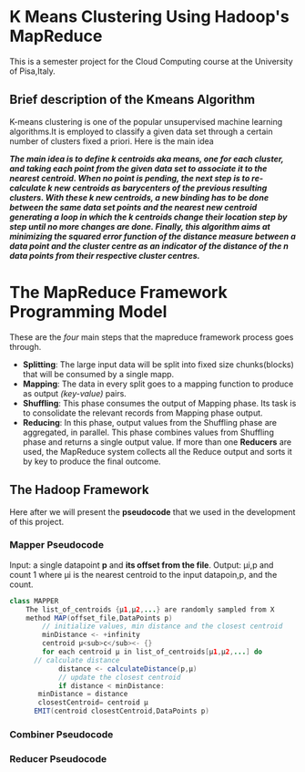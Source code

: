 # K Means Clustering Using Hadoop's MapReduce
This is a semester project for the Cloud Computing course at the University of Pisa,Italy.
## Brief description of the Kmeans Algorithm
K-means clustering is one of the popular unsupervised machine learning algorithms.It is employed to classify a given data set through a 
certain number of clusters fixed a priori.
Here is the main idea 

***The main idea is to define *k* centroids aka means, one for each cluster, and taking each point from the given data set to associate it to the nearest centroid. When no point is pending, the next step is to re-calculate k new centroids as barycenters of the previous resulting clusters. With these k new centroids, a new binding has to be done between the same data set points and the nearest new centroid generating a loop in which the k centroids change their location step by step until no more changes are done. Finally, this algorithm aims at minimizing the squared error function of the distance measure between a data point and the cluster centre as an indicator of the distance of the *n* data points from their respective cluster centres.***

# The MapReduce Framework Programming Model
These are the *four* main steps that the mapreduce framework process goes through.
- **Splitting**: The large input data will be split into fixed size chunks(blocks) that will be consumed by a single mapp.
- **Mapping**: The data in every split goes to a mapping function to produce as output *(key-value)* pairs.
- **Shuffling**: This phase consumes the output of Mapping phase. Its task is to consolidate the relevant records from Mapping phase output. 
- **Reducing**: In this phase, output values from the Shuffling phase are aggregated, in parallel. This phase combines values from Shuffling phase and returns a single output value. If more than one **Reducers** are used, the MapReduce system collects all the Reduce output and sorts it by key to produce the final outcome.

## The Hadoop Framework
Here after we will present the **pseudocode** that we used in the development of this project.
### Mapper Pseudocode
Input: a single datapoint **p** and **its offset from the file**.
Output: µi,p and count 1 where µi is the nearest centroid to the input datapoin,p, and the count.
```java
class MAPPER
	The list_of_centroids {µ1,µ2,...} are randomly sampled from X
	method MAP(offset_file,DataPoints p)
		// initialize values, min distance and the closest centroid
		minDistance <- +infinity
		centroid µ<sub>c</sub><- {}
		for each centroid µ in list_of_centroids[µ1,µ2,...] do
      // calculate distance
			distance <- calculateDistance(p,µ)
			// update the closest centroid
			if distance < minDistance:
       minDistance = distance
       closestCentroid= centroid µ
	  EMIT(centroid closestCentroid,DataPoints p)
```
### Combiner Pseudocode



### Reducer Pseudocode





